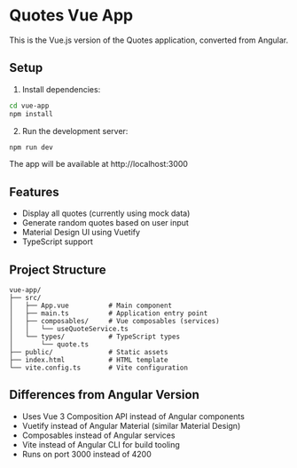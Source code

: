 # Quotes Vue App

This is the Vue.js version of the Quotes application, converted from Angular.

## Setup

1. Install dependencies:
```bash
cd vue-app
npm install
```

2. Run the development server:
```bash
npm run dev
```

The app will be available at http://localhost:3000

## Features

- Display all quotes (currently using mock data)
- Generate random quotes based on user input
- Material Design UI using Vuetify
- TypeScript support

## Project Structure

```
vue-app/
├── src/
│   ├── App.vue          # Main component
│   ├── main.ts          # Application entry point
│   ├── composables/     # Vue composables (services)
│   │   └── useQuoteService.ts
│   └── types/           # TypeScript types
│       └── quote.ts
├── public/              # Static assets
├── index.html           # HTML template
└── vite.config.ts       # Vite configuration
```

## Differences from Angular Version

- Uses Vue 3 Composition API instead of Angular components
- Vuetify instead of Angular Material (similar Material Design)
- Composables instead of Angular services
- Vite instead of Angular CLI for build tooling
- Runs on port 3000 instead of 4200